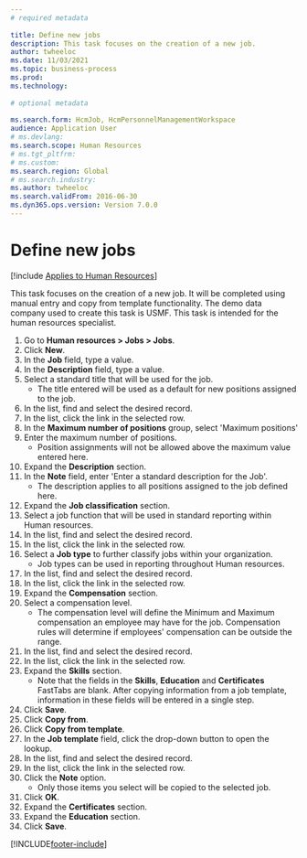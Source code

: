 ```yaml
--- 
# required metadata 
 
title: Define new jobs
description: This task focuses on the creation of a new job. 
author: twheeloc
ms.date: 11/03/2021
ms.topic: business-process 
ms.prod:  
ms.technology:  
 
# optional metadata 
 
ms.search.form: HcmJob, HcmPersonnelManagementWorkspace
audience: Application User 
# ms.devlang:  
ms.search.scope: Human Resources
# ms.tgt_pltfrm:  
# ms.custom:  
ms.search.region: Global
# ms.search.industry: 
ms.author: twheeloc
ms.search.validFrom: 2016-06-30 
ms.dyn365.ops.version: Version 7.0.0 
---
```

# Define new jobs

[!include [Applies to Human Resources](../includes/applies-to-hr.md)]



This task focuses on the creation of a new job. It will be completed using manual entry and copy from template functionality. The demo data company used to create this task is USMF. This task is intended for the human resources specialist.

1. Go to **Human resources > Jobs > Jobs**.
2. Click **New**.
3. In the **Job** field, type a value.
4. In the **Description** field, type a value.
5. Select a standard title that will be used for the job. 
    * The title entered will be used as a default for new positions assigned to the job.  
6. In the list, find and select the desired record.
7. In the list, click the link in the selected row.
8. In the **Maximum number of positions** group, select 'Maximum positions'
9. Enter the maximum number of positions. 
    * Position assignments will not be allowed above the maximum value entered here.  
10. Expand the **Description** section.
11. In the **Note** field, enter 'Enter a standard description for the Job'.
    * The description applies to all positions assigned to the job defined here.  
12. Expand the **Job classification** section.
13. Select a job function that will be used in standard reporting within Human resources.
14. In the list, find and select the desired record.
15. In the list, click the link in the selected row.
16. Select a **Job type** to further classify jobs within your organization. 
    * Job types can be used in reporting throughout Human resources.  
17. In the list, find and select the desired record.
18. In the list, click the link in the selected row.
19. Expand the **Compensation** section.
20. Select a compensation level.
    * The compensation level will define the Minimum and Maximum compensation an employee may have for the job. Compensation rules will determine if employees' compensation can be outside the range.  
21. In the list, find and select the desired record.
22. In the list, click the link in the selected row.
23. Expand the **Skills** section.
    * Note that the fields in the **Skills**, **Education** and **Certificates** FastTabs are blank. After copying information from a job template, information in these fields will be entered in a single step.   
24. Click **Save**.
25. Click **Copy from**.
26. Click **Copy from template**.
27. In the **Job template** field, click the drop-down button to open the lookup.
28. In the list, find and select the desired record.
29. In the list, click the link in the selected row.
30. Click the **Note** option.
    * Only those items you select will be copied to the selected job.    
31. Click **OK**.
32. Expand the **Certificates** section.
33. Expand the **Education** section.
34. Click **Save**.



[!INCLUDE[footer-include](../includes/footer-banner.md)]
